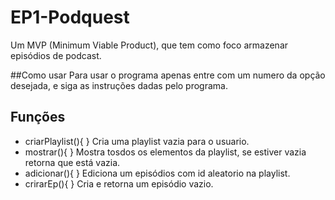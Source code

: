 # EP1-Podquest
Um MVP (Minimum Viable Product), que tem como foco armazenar episódios de podcast.

##Como usar
Para usar o programa apenas entre com um numero da opção desejada, e siga as instruções dadas pelo programa.

## Funções
- criarPlaylist(){ }
        Cria uma playlist vazia para o usuario.
- mostrar(){ }
		Mostra tosdos os elementos da playlist, se estiver vazia retorna que está vazia.
- adicionar(){ }
		Ediciona um episódios com id aleatorio na playlist.
- crirarEp(){ }
		Cria e retorna um episódio vazio.
